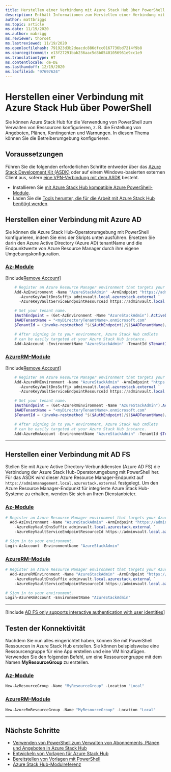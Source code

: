 ```yaml
---
title: Herstellen einer Verbindung mit Azure Stack Hub über PowerShell
description: Enthält Informationen zum Herstellen einer Verbindung mit Azure Stack Hub über PowerShell.
author: mattbriggs
ms.topic: article
ms.date: 11/19/2020
ms.author: mabrigg
ms.reviewer: thoroet
ms.lastreviewed: 11/19/2020
ms.openlocfilehash: 791923d3b2deacdc886dfcc0167736bd7214f9b8
ms.sourcegitcommit: e13f27291bab236aac5d8b05401056961e9cc1e9
ms.translationtype: HT
ms.contentlocale: de-DE
ms.lasthandoff: 12/19/2020
ms.locfileid: "97697624"
---
```

# <a name="connect-to-azure-stack-hub-with-powershell"></a>Herstellen einer Verbindung mit Azure Stack Hub über PowerShell

Sie können Azure Stack Hub für die Verwendung von PowerShell zum Verwalten von Ressourcen konfigurieren, z. B. die Erstellung von Angeboten, Plänen, Kontingenten und Warnungen. In diesem Thema können Sie die Betreiberumgebung konfigurieren.

## <a name="prerequisites"></a>Voraussetzungen

Führen Sie die folgenden erforderlichen Schritte entweder über das [Azure Stack Development Kit (ASDK)](../asdk/asdk-connect.md#connect-with-rdp) oder auf einem Windows-basierten externen Client aus, sofern [eine VPN-Verbindung mit dem ASDK](../asdk/asdk-connect.md#connect-with-vpn) besteht.

- Installieren Sie [mit Azure Stack Hub kompatible Azure PowerShell-Module](powershell-install-az-module.md).  
- Laden Sie die [Tools herunter, die für die Arbeit mit Azure Stack Hub benötigt werden](azure-stack-powershell-download.md).  

## <a name="connect-with-azure-ad"></a>Herstellen einer Verbindung mit Azure AD

Sie können die Azure Stack Hub-Operatorumgebung mit PowerShell konfigurieren, indem Sie eins der Skripts unten ausführen. Ersetzen Sie darin den Azure Active Directory (Azure AD) tenantName und die Endpunktwerte von Azure Resource Manager durch ihre eigene Umgebungskonfiguration.

### <a name="az-modules"></a>[Az-Module](#tab/az1)

[!include[Remove Account](../includes/remove-account-az.md)]

```powershell  
    # Register an Azure Resource Manager environment that targets your Azure Stack Hub instance. Get your Azure Resource Manager endpoint value from your service provider.
    Add-AzEnvironment -Name "AzureStackAdmin" -ArmEndpoint "https://adminmanagement.local.azurestack.external" `
      -AzureKeyVaultDnsSuffix adminvault.local.azurestack.external `
      -AzureKeyVaultServiceEndpointResourceId https://adminvault.local.azurestack.external

    # Set your tenant name.
    $AuthEndpoint = (Get-AzEnvironment -Name "AzureStackAdmin").ActiveDirectoryAuthority.TrimEnd('/')
    $AADTenantName = "<myDirectoryTenantName>.onmicrosoft.com"
    $TenantId = (invoke-restmethod "$($AuthEndpoint)/$($AADTenantName)/.well-known/openid-configuration").issuer.TrimEnd('/').Split('/')[-1]

    # After signing in to your environment, Azure Stack Hub cmdlets
    # can be easily targeted at your Azure Stack Hub instance.
    Add-AzAccount -EnvironmentName "AzureStackAdmin" -TenantId $TenantId
```
### <a name="azurerm-modules"></a>[AzureRM-Module](#tab/azurerm1)

[!include[Remove Account](../includes/remove-account-azurerm.md)]

```powershell  
    # Register an Azure Resource Manager environment that targets your Azure Stack Hub instance. Get your Azure Resource Manager endpoint value from your service provider.
    Add-AzureRMEnvironment -Name "AzureStackAdmin" -ArmEndpoint "https://adminmanagement.local.azurestack.external" `
      -AzureKeyVaultDnsSuffix adminvault.local.azurestack.external `
      -AzureKeyVaultServiceEndpointResourceId https://adminvault.local.azurestack.external

    # Set your tenant name.
    $AuthEndpoint = (Get-AzureRmEnvironment -Name "AzureStackAdmin").ActiveDirectoryAuthority.TrimEnd('/')
    $AADTenantName = "<myDirectoryTenantName>.onmicrosoft.com"
    $TenantId = (invoke-restmethod "$($AuthEndpoint)/$($AADTenantName)/.well-known/openid-configuration").issuer.TrimEnd('/').Split('/')[-1]

    # After signing in to your environment, Azure Stack Hub cmdlets
    # can be easily targeted at your Azure Stack Hub instance.
    Add-AzureRmAccount -EnvironmentName "AzureStackAdmin" -TenantId $TenantId
```

---


## <a name="connect-with-ad-fs"></a>Herstellen einer Verbindung mit AD FS

Stellen Sie mit Azure Active Directory-Verbunddiensten (Azure AD FS) die Verbindung der Azure Stack Hub-Operatorumgebung mit PowerShell her. Für das ASDK wird dieser Azure Resource Manager-Endpunkt auf `https://adminmanagement.local.azurestack.external` festgelegt. Um den Azure Resource Manager-Endpunkt für integrierte Azure Stack Hub-Systeme zu erhalten, wenden Sie sich an Ihren Dienstanbieter.

### <a name="az-modules"></a>[Az-Module](#tab/az2)

  ```powershell  
  # Register an Azure Resource Manager environment that targets your Azure Stack Hub instance. Get your Azure Resource Manager endpoint value from your service provider.
    Add-AzEnvironment -Name "AzureStackAdmin" -ArmEndpoint "https://adminmanagement.local.azurestack.external" `
      -AzureKeyVaultDnsSuffix adminvault.local.azurestack.external `
      -AzureKeyVaultServiceEndpointResourceId https://adminvault.local.azurestack.external

  # Sign in to your environment.
  Login-AzAccount -EnvironmentName "AzureStackAdmin"
  ```

### <a name="azurerm-modules"></a>[AzureRM-Module](#tab/azurerm2)

```powershell  
# Register an Azure Resource Manager environment that targets your Azure Stack Hub instance. Get your Azure Resource Manager endpoint value from your service provider.
  Add-AzureRMEnvironment -Name "AzureStackAdmin" -ArmEndpoint "https://adminmanagement.local.azurestack.external" `
    -AzureKeyVaultDnsSuffix adminvault.local.azurestack.external `
    -AzureKeyVaultServiceEndpointResourceId https://adminvault.local.azurestack.external

# Sign in to your environment.
Login-AzureRmAccount -EnvironmentName "AzureStackAdmin"
```

---

[!Include [AD FS only supports interactive authentication with user identities](../includes/note-powershell-adfs.md)]

## <a name="test-the-connectivity"></a>Testen der Konnektivität

Nachdem Sie nun alles eingerichtet haben, können Sie mit PowerShell Ressourcen in Azure Stack Hub erstellen. Sie können beispielsweise eine Ressourcengruppe für eine App erstellen und eine VM hinzufügen. Verwenden Sie den folgenden Befehl, um eine Ressourcengruppe mit dem Namen **MyResourceGroup** zu erstellen.

### <a name="az-modules"></a>[Az-Module](#tab/az3)
```powershell  
New-AzResourceGroup -Name "MyResourceGroup" -Location "Local"
```

### <a name="azurerm-modules"></a>[AzureRM-Module](#tab/azurerm3)

```powershell  
New-AzureRmResourceGroup -Name "MyResourceGroup" -Location "Local"
```

---


## <a name="next-steps"></a>Nächste Schritte

- [Verwenden von PowerShell zum Verwalten von Abonnements, Plänen und Angeboten in Azure Stack Hub](azure-stack-powershell-plan-offer.md)
- [Entwickeln von Vorlagen für Azure Stack Hub](../user/azure-stack-develop-templates.md)
- [Bereitstellen von Vorlagen mit PowerShell](../user/azure-stack-deploy-template-powershell.md)
- [Azure Stack Hub-Modulreferenz](/powershell/azure/azure-stack/overview)
